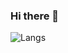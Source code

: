 ### Hi there 👋
<!--
## Hi, i'm Rafael!

### ✨ fast facts

ℹ [he/him pronouns](https://en.wikipedia.org/wiki/He_(pronoun))
🖋 [occasional writer]
📖 probably [reading something](https://www.goodreads.com/user/show/103597426-rafael-santos)

### 📋 current roles

- 🔭 I'm currently working on automating tasks for colleagues at work using Python in the COI ES sector at [EDP Brasil](https://www.linkedin.com/company/edpbrasil/?originalSubdomain=br).
- 🌱 I'm currently learning Python with the [100 Days of Code: The Complete Python Pro Bootcamp for 2023](https://www.udemy.com/course/100-days-of-code/) and through the live sessions on the YouTube channel [Live de Python](https://www.youtube.com/@Dunossauro).
-->

![Langs](https://github-readme-stats.vercel.app/api/top-langs/?username=rafael-s-santos&show_icons=true&hide_border=false&theme=jolly&count_private=true&include_all_commits=true&layout=compact)
